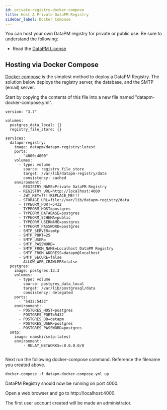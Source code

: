```yaml
---
id: private-registry-docker-compose
title: Host A Private DataPM Registry
sidebar_label: Docker Compose
---
```


You can host your own DataPM registry for private or public use. Be sure to understand the following:

-   Read the [DataPM License](license.md)

## Hosting via Docker Compose

[Docker compose](https://docs.docker.com/compose/) is the simplest method to deploy a DataPM Registry. The solution below deploys the registry server, the database, and the SMTP (email) server.

Start by copying the contents of this file into a new file named "datapm-docker-compose.yml".

```text
version: "3.7"

volumes:
  postgres_data_local: {}
  registry_file_store: {}

services:
  datapm-registry:
    image: datapm/datapm-registry:latest
    ports:
      - "4000:4000"
    volumes:
      - type: volume
        source: registry_file_store
        target: /var/lib/datapm-registry/data
        consistency: cached
    environment:
      - REGISTRY_NAME=Private DataPM Registry
      - REGISTRY_URL=http://localhost:4000
      - JWT_KEY=!!!!REPLACE_ME!!!
      - STORAGE_URL=file://var/lib/datapm-registry/data
      - TYPEORM_PORT=5432
      - TYPEORM_HOST=postgres
      - TYPEORM_DATABASE=postgres
      - TYPEORM_SCHEMA=public
      - TYPEORM_USERNAME=postgres
      - TYPEORM_PASSWORD=postgres
      - SMTP_SERVER=smtp
      - SMTP_PORT=25
      - SMTP_USER=
      - SMTP_PASSWORD=
      - SMTP_FROM_NAME=Localhost DataPM Registry
      - SMTP_FROM_ADDRESS=datapm@localhost
      - SMTP_SECURE=false
      - ALLOW_WEB_CRAWLERS=false
  postgres:
    image: postgres:13.3
    volumes:
      - type: volume
        source: postgres_data_local
        target: /var/lib/postgresql/data
        consistency: delegated
    ports:
      - "5432:5432"
    environment:
      - POSTGRES_HOST=postgres
      - POSTGRES_PORT=5432
      - POSTGRES_DB=datapm
      - POSTGRES_USER=postgres
      - POSTGRES_PASSWORD=postgres
  smtp:
    image: namshi/smtp:latest
    environment:
        - RELAY_NETWORKS=:0.0.0.0/0


```

Next run the following docker-compose command. Reference the filename you created above.

```text
docker-compose -f datapm-docker-compose.yml up
```

DataPM Registry should now be running on port 4000.

Open a web browser and go to http://localhost:4000.

The first user account created will be made an administrator.
